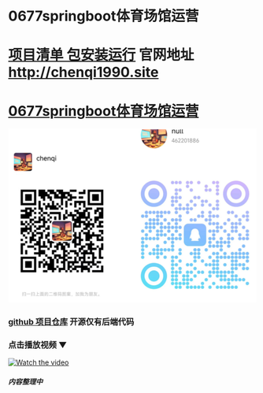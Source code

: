 # 0677springboot体育场馆运营


# [项目清单 包安装运行](http://chenqi1990.site) 官网地址 http://chenqi1990.site

# [0677springboot体育场馆运营](https://github.com/GraduationProject-springboot/0677springboot)

![picture](https://raw.githubusercontent.com/GraduationProject-springboot/.github/main/img/wx.png)

### [github 项目仓库](https://github.com/GraduationProject-springboot/allSpringbootProjects) 开源仅有后端代码

### 点击播放视频 ▼
[![Watch the video](https://i.sstatic.net/Vp2cE.png)](https://www.bilibili.com/video/BV14HerezEwW?p=32)

#####   内容整理中  











